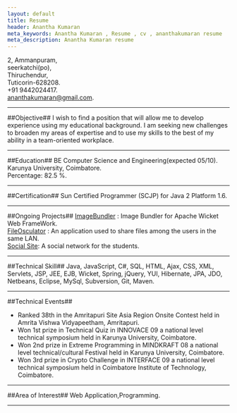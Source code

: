 ```yaml
---
layout: default
title: Resume
header: Anantha Kumaran
meta_keywords: Anantha Kumaran , Resume , cv , ananthakumaran resume
meta_description: Anantha Kumaran resume
---
```



2, Ammanpuram,  
seerkatchi(po),  
Thiruchendur,  
Tuticorin-628208.  
+91 9442024417.  
ananthakumaran@gmail.com.     

--------------------

##Objective##
I wish to find a position that will allow me to develop experience using my educational background. I am seeking new challenges to broaden my areas of expertise and to use my skills to the best of my ability in a team-oriented workplace.  

--------------------
 
##Education##
BE Computer Science and Engineering(expected 05/10).  
Karunya University, Coimbatore.   
Percentage: 82.5 %.  

--------------------

##Certification##
Sun Certified Programmer (SCJP) for Java 2 Platform 1.6.  


--------------------

##Ongoing Projects##
[ImageBundler](http://ananthakumaran.github.com/imagebundler-wicket "ImageBundler for Apache Wicket") : Image Bundler for Apache Wicket Web FrameWork.  
[FileOsculator](http://fileosculator.kenai.com "An application used to share files among the users in the same LAN") : An application used to share files among the users in the same LAN.  
[Social Site](http://github.com/ananthakumaran/socialsite "A social network for the students"): A social network for the students.  

--------------------
 
 
##Technical Skill##
Java, JavaScript, C#, SQL, HTML, Ajax, CSS, XML, Servlets, JSP, JEE, EJB, Wicket, Spring, jQuery, YUI, Hibernate, JPA, JDO, Netbeans, Eclipse, 
MySql, Subversion, Git, Maven.

--------------------

 
##Technical Events##
*    Ranked 38th in the Amritapuri Site Asia Region Onsite Contest held in Amrita Vishwa Vidyapeetham, Amritapuri.   
*    Won 1st prize in Technical Quiz in INNOVACE 09 a national level technical symposium held in Karunya University, Coimbatore.  
*    Won 2nd prize in Extreme Programming in MINDKRAFT 08 a national level technical/cultural Festival held in Karunya University, Coimbatore.  
*    Won 3rd prize in Crypto Challenge in INTERFACE 09 a national level technical symposium held in Coimbatore Institute of Technology, Coimbatore.  


--------------------
 
##Area of Interest##
Web Application,Programming.  

--------------------
